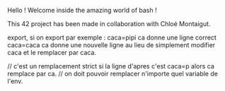 Hello ! Welcome inside the amazing world of bash !

This 42 project has been made in collaboration with Chloé Montaigut.

<!-- BUILTIN -->

export, si on export par exemple :
caca=pipi ca donne une ligne correct
caca=caca ca donne une nouvelle ligne au lieu de simplement modifier caca et le remplacer par caca.

// c'est un remplacement strict si la ligne d'apres c'est caca=p alors ca remplace par ca.
// on doit pouvoir remplacer n'importe quel variable de l'env.